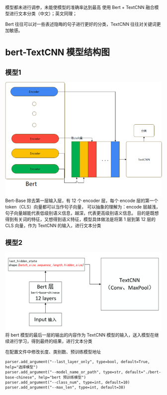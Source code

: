 模型都未进行调参，未能使模型的准确率达到最高
使用 Bert + TextCNN 融合模型进行文本分类（中文）；英文同理；


Bert 往往可以对一些表述隐晦的句子进行更好的分类，TextCNN 往往对关键词更加敏感。

# bert-TextCNN 模型结构图
## 模型1
![bert-TextCNN 模型图1](image/bertTextCnn模型图1.png)        
Bert-Base 除去第一层输入层，有 12 个 encoder 层，每个 encode 层的第一个 token（CLS）向量都可以当作句子向量，
可以抽象的理解为：encode 层越浅，句子向量越能代表低级别语义信息，越深，代表更高级别语义信息。
目的是既想得到有关词的特征，又想得到语义特征，模型具体做法是将第 1 层到第 12 层的 CLS 向量，作为 TextCNN 的输入，进行文本分类

## 模型2
![bert-TextCNN 模型图2](image/bertTextCnn模型图2.png)
将 bert 模型的最后一层的输出的内容作为 TextCNN 模型的输入，送入模型在继续进行学习，得到最终的结果，进行文本分类




在配置文件中修改长度、类别数、预训练模型地址    
```
parser.add_argument("--last_layer_only", type=bool, default=True, help="选择模型")
parser.add_argument("--model_name_or_path", type=str, default="./bert-base-chinese", help="bert 预训练模型")
parser.add_argument("--class_num", type=int, default=10)   
parser.add_argument("--max_len", type=int, default=38)
```

